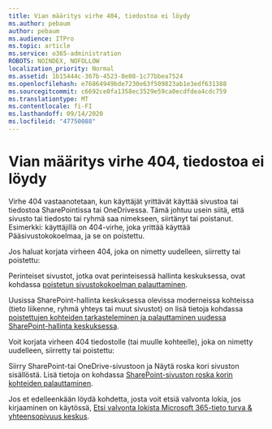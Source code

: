 ```yaml
---
title: Vian määritys virhe 404, tiedostoa ei löydy
ms.author: pebaum
author: pebaum
ms.audience: ITPro
ms.topic: article
ms.service: o365-administration
ROBOTS: NOINDEX, NOFOLLOW
localization_priority: Normal
ms.assetid: 1b15444c-367b-4523-8e08-1c77bbea7524
ms.openlocfilehash: e76864949bde7230e63f509823ab1e3edf631388
ms.sourcegitcommit: c6692ce0fa1358ec3529e59ca0ecdfdea4cdc759
ms.translationtype: MT
ms.contentlocale: fi-FI
ms.lasthandoff: 09/14/2020
ms.locfileid: "47750088"
---
```

# <a name="troubleshoot-error-404-file-not-found"></a>Vian määritys virhe 404, tiedostoa ei löydy

Virhe 404 vastaanotetaan, kun käyttäjät yrittävät käyttää sivustoa tai tiedostoa SharePointissa tai OneDrivessa. Tämä johtuu usein siitä, että sivusto tai tiedosto tai ryhmä saa nimekseen, siirtänyt tai poistanut. Esimerkki: käyttäjillä on 404-virhe, joka yrittää käyttää Pääsivustokokoelmaa, ja se on poistettu.

Jos haluat korjata virheen 404, joka on nimetty uudelleen, siirretty tai poistettu:

Perinteiset sivustot, jotka ovat perinteisessä hallinta keskuksessa, ovat kohdassa [poistetun sivustokokoelman palauttaminen](https://docs.microsoft.com/sharepoint/restore-deleted-site-collection).

Uusissa SharePoint-hallinta keskuksessa olevissa moderneissa kohteissa (tieto liikenne, ryhmä yhteys tai muut sivustot) on lisä tietoja kohdassa [poistettujen kohteiden tarkasteleminen ja palauttaminen uudessa SharePoint-hallinta keskuksessa](https://docs.microsoft.com/sharepoint/restore-deleted-site-collection).

Voit korjata virheen 404 tiedostolle (tai muulle kohteelle), joka on nimetty uudelleen, siirretty tai poistettu:

Siirry SharePoint-tai OneDrive-sivustoon ja Näytä roska kori sivuston sisällöstä. Lisä tietoja on kohdassa [SharePoint-sivuston roska korin kohteiden palauttaminen](https://support.office.com/article/Restore-items-in-the-Recycle-Bin-of-a-SharePoint-site-6df466b6-55f2-4898-8d6e-c0dff851a0be#ID0EAADAAA=Online).

Jos et edelleenkään löydä kohdetta, josta voit etsiä valvonta lokia, jos kirjaaminen on käytössä, [Etsi valvonta lokista Microsoft 365-tieto turva & yhteensopivuus keskus](https://docs.microsoft.com/microsoft-365/compliance/search-the-audit-log-in-security-and-compliance).
